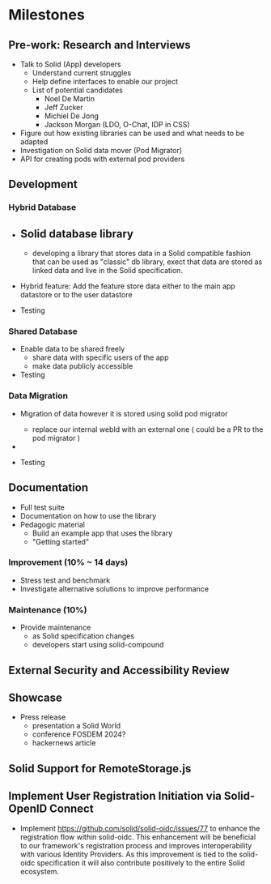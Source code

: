 # Milestones

## Pre-work: Research and Interviews

- Talk to Solid (App) developers
  - Understand current struggles
  - Help define interfaces to enable our project
  - List of potential candidates
    - Noel De Martin
    - Jeff Zucker
    - Michiel De Jong
    - Jackson Morgan (LDO, O-Chat, IDP in CSS)
- Figure out how existing libraries can be used and what needs to be adapted
- Investigation on Solid data mover (Pod Migrator)
- API for creating pods with external pod providers

## Development

### Hybrid Database

- Solid database library
  -


  - developing a library that stores data in a Solid compatible fashion that can be used as "classic" db library, exect that data are stored as linked data and live in the Solid specification.
- Hybrid feature: Add the feature store data either to the main app datastore or to the user datastore
- Testing

### Shared Database

- Enable data to be shared freely
  - share data with specific users of the app 
  - make data publicly accessible
- Testing

### Data Migration

- Migration of data however it is stored using solid pod migrator
  - replace our internal webId with an external one ( could be a PR to the pod migrator ) 

-
- Testing

## Documentation

- Full test suite
- Documentation on how to use the library
- Pedagogic material
  - Build an example app that uses the library
  - "Getting started"

### Improvement (10% ~ 14 days)

- Stress test and benchmark
- Investigate alternative solutions to improve performance

### Maintenance (10%)

- Provide maintenance
  - as Solid specification changes
  - developers start using solid-compound

## External Security and Accessibility Review

## Showcase

- Press release
  - presentation a Solid World
  - conference FOSDEM 2024?
  - hackernews article

## Solid Support for RemoteStorage.js

## Implement User Registration Initiation via Solid-OpenID Connect
 -  Implement https://github.com/solid/solid-oidc/issues/77 to enhance the registration flow within solid-oidc. This enhancement will be beneficial to our framework's registration process and improves interoperability with various Identity Providers. As this improvement is tied to the solid-oidc specification it will also contribute positively to the entire Solid ecosystem.
